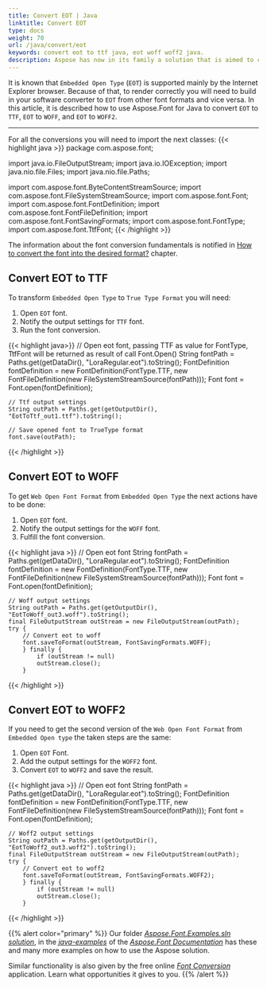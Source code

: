 ```yaml
---
title: Convert EOT | Java
linktitle: Convert EOT
type: docs
weight: 70
url: /java/convert/eot
keywords: convert eot to ttf java, eot woff woff2 java.
description: Aspose has now in its family a solution that is aimed to convert different font formats. Here you will find examples of how to convert CFF format.
---
```


It is known that `Embedded Open Type` (`EOT`) is supported mainly by the Internet Explorer browser. Because of that, to render correctly you will need to build in your software converter to `EOT` from other font formats and vice versa. In this article, it is described how to use  Aspose.Font for Java to convert `EOT` to `TTF`, `EOT` to `WOFF`, and `EOT` to `WOFF2`.
_____________

For all the conversions you will need to import the next classes:
{{< highlight java >}} 
package com.aspose.font;

import java.io.FileOutputStream;
import java.io.IOException;
import java.nio.file.Files;
import java.nio.file.Paths;

import com.aspose.font.ByteContentStreamSource;
import com.aspose.font.FileSystemStreamSource;
import com.aspose.font.Font;
import com.aspose.font.FontDefinition;
import com.aspose.font.FontFileDefinition;
import com.aspose.font.FontSavingFormats;
import com.aspose.font.FontType;
import com.aspose.font.TtfFont;
{{< /highlight >}}

The information about the font conversion fundamentals is notified in [How to convert the font into the desired format?](https://docs.aspose.com//font/java/convert/#how-to-convert-the-font-into-the-desired-format) chapter.

## Convert EOT to TTF

To transform `Embedded Open Type` to `True Type Format` you will need:
1. Open `EOT` font.
2. Notify the output settings for `TTF` font.
3. Run the font conversion.

{{< highlight java>}}
    // Open eot font, passing TTF as value for FontType, TtfFont will be returned as result of call Font.Open()
    String fontPath = Paths.get(getDataDir(), "LoraRegular.eot").toString();
    FontDefinition fontDefinition = new FontDefinition(FontType.TTF, new FontFileDefinition(new FileSystemStreamSource(fontPath)));
    Font font = Font.open(fontDefinition);

    // Ttf output settings
    String outPath = Paths.get(getOutputDir(), "EotToTtf_out1.ttf").toString();            

    // Save opened font to TrueType format
    font.save(outPath);
{{< /highlight >}}

## Convert EOT to WOFF
To get `Web Open Font Format` from `Embedded Open Type` the next actions have to be done:

1. Open `EOT` font.
2. Notify the output settings for the `WOFF` font.
3. Fulfill the font conversion.

{{< highlight java >}}
    // Open eot font
    String fontPath = Paths.get(getDataDir(), "LoraRegular.eot").toString();
    FontDefinition fontDefinition = new FontDefinition(FontType.TTF, new FontFileDefinition(new FileSystemStreamSource(fontPath)));
    Font font = Font.open(fontDefinition);

    // Woff output settings
    String outPath = Paths.get(getOutputDir(), "EotToWoff_out3.woff").toString();
    final FileOutputStream outStream = new FileOutputStream(outPath);   
    try {
	    // Convert eot to woff
	    font.saveToFormat(outStream, FontSavingFormats.WOFF);
        } finally {
		    if (outStream != null)
		    outStream.close();
        }
{{< /highlight >}}

## Convert EOT to WOFF2

If you need to get the second version of the `Web Open Font Format` from `Embedded Open type` the taken steps are the same:
1. Open `EOT` Font.
2. Add the output settings for the `WOFF2` font.
3. Convert `EOT` to `WOFF2` and save the result.

{{< highlight java >}}
    // Open eot font
    String fontPath = Paths.get(getDataDir(), "LoraRegular.eot").toString();
    FontDefinition fontDefinition = new FontDefinition(FontType.TTF, new FontFileDefinition(new FileSystemStreamSource(fontPath)));
    Font font = Font.open(fontDefinition);

    // Woff2 output settings
    String outPath = Paths.get(getOutputDir(), "EotToWoff2_out3.woff2").toString();
    final FileOutputStream outStream = new FileOutputStream(outPath);   
    try {
	    // Convert eot to woff2
	    font.saveToFormat(outStream, FontSavingFormats.WOFF2);
        } finally {
		    if (outStream != null)
		    outStream.close();
        }
{{< /highlight >}}

{{% alert color="primary" %}}
Our folder [*Aspose.Font.Examples.sln solution*](https://github.com/aspose-font/Aspose.Font-Documentation/tree/master/java-examples/src/main/java/com/aspose/font/examples/convertfont), in the [*java-examples*](https://github.com/aspose-font/Aspose.Font-Documentation/tree/master/java-examples/src/main/java/com/aspose/font/examples) of the [*Aspose.Font Documentation*](https://github.com/aspose-font/Aspose.Font-Documentation) has these and many more examples on how to use the Aspose solution.

Similar functionality is also given by the free online [*Font Conversion*](https://products.aspose.app/font/conversion) application. Learn what opportunities it gives to you.
{{% /alert %}}

